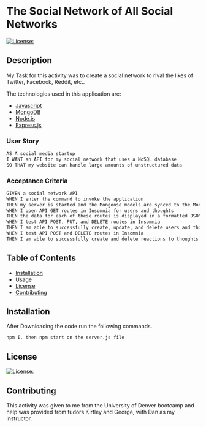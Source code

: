 # The Social Network of All Social Networks

[![License:](https://img.shields.io/badge/License-MIT-yellow.svg)](https://opensource.org/licenses/MIT)

## Description
My Task for this activity was to create a social network to rival the likes of Twitter, Facebook, Reddit, etc..

The technologies used in this application are:
- [Javascript](https://www.javascript.com/)
- [MongoDB](https://www.mongodb.com/)
- [Node.js](https://nodejs.org/en/)
- [Express.js](https://expressjs.com/)


### User Story

```md
AS A social media startup
I WANT an API for my social network that uses a NoSQL database
SO THAT my website can handle large amounts of unstructured data
```

### Acceptance Criteria

```md
GIVEN a social network API
WHEN I enter the command to invoke the application
THEN my server is started and the Mongoose models are synced to the MongoDB database
WHEN I open API GET routes in Insomnia for users and thoughts
THEN the data for each of these routes is displayed in a formatted JSON
WHEN I test API POST, PUT, and DELETE routes in Insomnia
THEN I am able to successfully create, update, and delete users and thoughts in my database
WHEN I test API POST and DELETE routes in Insomnia
THEN I am able to successfully create and delete reactions to thoughts and add and remove friends to a user’s friend list
```


## Table of Contents

- [Installation](#installation)
- [Usage](#usage)
- [License](#license)
- [Contributing](#contributing)


## Installation
After Downloading the code run the following commands.

```bash
npm I, then npm start on the server.js file
```


## License

[![License:](https://img.shields.io/badge/License-MIT-yellow.svg)](https://opensource.org/licenses/MIT)


## Contributing

This activity was given to me from the University of Denver bootcamp and help was provided from tudors Kirtley and George, with Dan as my instructor.
